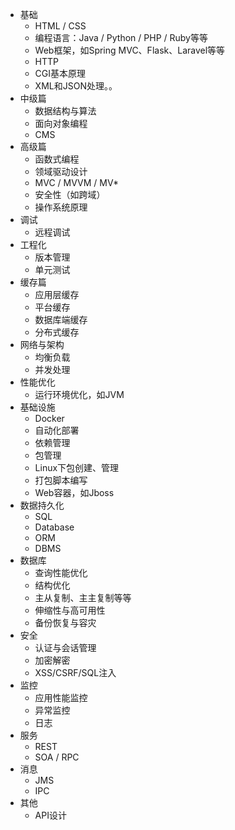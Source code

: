  - 基础
    * HTML / CSS
  	* 编程语言：Java / Python / PHP / Ruby等等
  	* Web框架，如Spring MVC、Flask、Laravel等等
    * HTTP
    * CGI基本原理
    * XML和JSON处理。。
 - 中级篇
    * 数据结构与算法
    * 面向对象编程
    * CMS
 - 高级篇
    * 函数式编程
    * 领域驱动设计
    * MVC / MVVM / MV*
    * 安全性（如跨域）
    * 操作系统原理
 - 调试
    * 远程调试    
 - 工程化
    * 版本管理
    * 单元测试
 - 缓存篇
    * 应用层缓存 
    * 平台缓存
    * 数据库端缓存
    * 分布式缓存
 - 网络与架构
    * 均衡负载
    * 并发处理    
 - 性能优化
    * 运行环境优化，如JVM
 - 基础设施
    * Docker
    * 自动化部署
    * 依赖管理
    * 包管理
    * Linux下包创建、管理
    * 打包脚本编写
    * Web容器，如Jboss
 - 数据持久化
    * SQL
    * Database
    * ORM
    * DBMS
 - 数据库
    * 查询性能优化
    * 结构优化
    * 主从复制、主主复制等等
    * 伸缩性与高可用性
    * 备份恢复与容灾
 - 安全
    * 认证与会话管理
    * 加密解密
    * XSS/CSRF/SQL注入
 - 监控
    * 应用性能监控
    * 异常监控
    * 日志
 - 服务
    * REST
    * SOA / RPC
 - 消息
 	* JMS
 	* IPC
 - 其他
    * API设计
